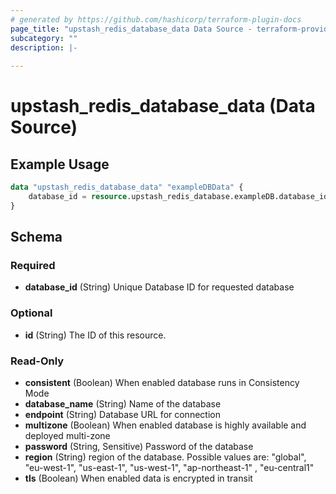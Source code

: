 ```yaml
---
# generated by https://github.com/hashicorp/terraform-plugin-docs
page_title: "upstash_redis_database_data Data Source - terraform-provider-upstash"
subcategory: ""
description: |-
  
---
```


# upstash_redis_database_data (Data Source)



## Example Usage

```terraform
data "upstash_redis_database_data" "exampleDBData" {
    database_id = resource.upstash_redis_database.exampleDB.database_id
}
```

<!-- schema generated by tfplugindocs -->
## Schema

### Required

- **database_id** (String) Unique Database ID for requested database

### Optional

- **id** (String) The ID of this resource.

### Read-Only

- **consistent** (Boolean) When enabled database runs in Consistency Mode
- **database_name** (String) Name of the database
- **endpoint** (String) Database URL for connection
- **multizone** (Boolean) When enabled database is highly available and deployed multi-zone
- **password** (String, Sensitive) Password of the database
- **region** (String) region of the database. Possible values are: "global", "eu-west-1", "us-east-1", "us-west-1", "ap-northeast-1" , "eu-central1"
- **tls** (Boolean) When enabled data is encrypted in transit


